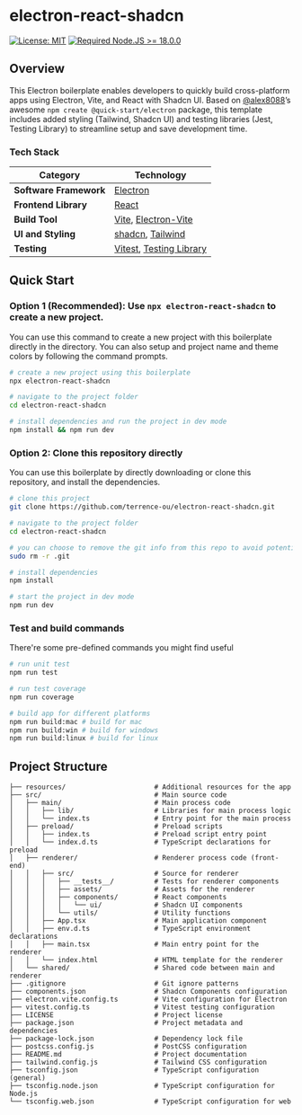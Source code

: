 # electron-react-shadcn

[![License: MIT](https://img.shields.io/badge/License-MIT-yellow.svg)](https://opensource.org/licenses/MIT)
[![Required Node.JS >= 18.0.0](https://img.shields.io/static/v1?label=node&message=%20%3E=18.0.0&logo=node.js&color=3f893e)](https://nodejs.org/en/download/package-manager)


## Overview

This Electron boilerplate enables developers to quickly build cross-platform apps using Electron, Vite, and React with Shadcn UI. Based on [@alex8088](https://github.com/alex8088)’s awesome `npm create @quick-start/electron` package, this template includes added styling (Tailwind, Shadcn UI) and testing libraries (Jest, Testing Library) to streamline setup and save development time.

### Tech Stack

| Category                  | Technology                                                                                  |
|---------------------------|---------------------------------------------------------------------------------------------|
| **Software Framework**    | [Electron](https://www.electronjs.org/)                                                     |
| **Frontend Library**      | [React](https://react.dev/)                                                                 |
| **Build Tool**            | [Vite](https://vite.dev/), [Electron-Vite](https://electron-vite.org/)                                                                   |
| **UI and Styling**        | [shadcn](https://ui.shadcn.com/), [Tailwind](https://tailwindcss.com/)                      |
| **Testing**               | [Vitest](https://vitest.dev), [Testing Library](https://testing-library.com/)                 |

## Quick Start

### Option 1 (Recommended): Use `npx electron-react-shadcn` to create a new project.

You can use this command to create a new project with this boilerplate directly in the directory. You can also setup and project name and theme colors by following the command prompts.

```bash
# create a new project using this boilerplate
npx electron-react-shadcn

# navigate to the project folder
cd electron-react-shadcn

# install dependencies and run the project in dev mode
npm install && npm run dev
```

### Option 2: Clone this repository directly

You can use this boilerplate by directly downloading or clone this repository, and install the dependencies.

```bash
# clone this project
git clone https://github.com/terrence-ou/electron-react-shadcn.git

# navigate to the project folder
cd electron-react-shadcn

# you can choose to remove the git info from this repo to avoid potential git conflicts
sudo rm -r .git

# install dependencies
npm install

# start the project in dev mode
npm run dev
```


### Test and build commands

There're some pre-defined commands you might find useful

```bash
# run unit test
npm run test

# run test coverage
npm run coverage

# build app for different platforms
npm run build:mac # build for mac
npm run build:win # build for windows
npm run build:linux # build for linux
```

## Project Structure
```
├── resources/                      # Additional resources for the app
├── src/                            # Main source code
│   ├── main/                       # Main process code
│   │   ├── lib/                    # Libraries for main process logic
│   │   └── index.ts                # Entry point for the main process
│   ├── preload/                    # Preload scripts
│   │   ├── index.ts                # Preload script entry point
│   │   └── index.d.ts              # TypeScript declarations for preload
│   ├── renderer/                   # Renderer process code (front-end)
│   │   ├── src/                    # Source for renderer
│   │   │   ├── __tests__/          # Tests for renderer components
│   │   │   ├── assets/             # Assets for the renderer
│   │   │   ├── components/         # React components
│   │   │   │   └── ui/             # Shadcn UI components
│   │   │   └── utils/              # Utility functions
│   │   ├── App.tsx                 # Main application component
│   │   ├── env.d.ts                # TypeScript environment declarations
│   │   ├── main.tsx                # Main entry point for the renderer
│   │   └── index.html              # HTML template for the renderer
│   └── shared/                     # Shared code between main and renderer
├── .gitignore                      # Git ignore patterns
├── components.json                 # Shadcn Components configuration
├── electron.vite.config.ts         # Vite configuration for Electron
├── vitest.config.ts                # Vitest testing configuration
├── LICENSE                         # Project license
├── package.json                    # Project metadata and dependencies
├── package-lock.json               # Dependency lock file
├── postcss.config.js               # PostCSS configuration
├── README.md                       # Project documentation
├── tailwind.config.js              # Tailwind CSS configuration
├── tsconfig.json                   # TypeScript configuration (general)
├── tsconfig.node.json              # TypeScript configuration for Node.js
└── tsconfig.web.json               # TypeScript configuration for web
```